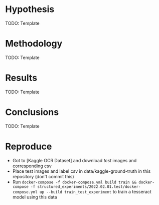 # Hypothesis
TODO: Template

# Methodology

TODO: Template

# Results

TODO: Template

# Conclusions

TODO: Template



# Reproduce

- Got to [Kaggle OCR Dataset] and download *test* images and corresponding csv
- Place test images and label csv in data/kaggle-ground-truth in this repository (don't commit this)
- Run `docker-compose -f docker-compose.yml build train && docker-compose -f structured_experiments/2022.02.01.test/docker-compose.yml up --build train_test_experiment` to train a tesseract model using this data